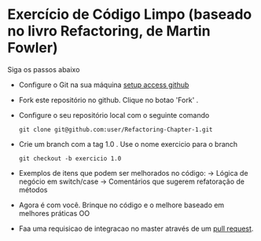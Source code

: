 # Exercício de Código Limpo (baseado no livro Refactoring, de Martin Fowler)

Siga os passos abaixo

* Configure o Git na sua máquina [setup access github](http://help.github.com/mac-set-up-git/)
* Fork este repositório no github. Clique no botao 'Fork' .
* Configure o seu repositório local com o seguinte comando

    `git clone git@github.com:user/Refactoring-Chapter-1.git`

* Crie um branch com a tag 1.0 . Use o nome exercicio para o branch
    
    `git checkout -b exercicio 1.0`

* Exemplos de itens que podem ser melhorados no código: 
-> Lógica de negócio em switch/case
-> Comentários que sugerem refatoração de métodos

* Agora é com você. Brinque no código e o melhore baseado em melhores práticas OO

* Faa uma requisicao de integracao no master através de um [pull request](http://help.github.com/send-pull-requests/).
	

